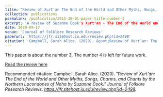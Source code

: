 ```yaml
---
title: "Review of Xurt’an The End of the World and Other Myths, Songs, Charms, and Chants by the Northern Lacondones of Naha’ by Suzanne Cook."
collection: publications
permalink: /publication/2015-10-01-paper-title-number-3
excerpt: 'A review of Suzanne Cook's Xurt'an - The End of the World and Other Myths, Songs, Charms, and Chants by the Northern Lacondones of Naha.'
date: 2020-09-17
venue: 'Journal of Folklore Research Reviews'
paperurl: 'https://jfr.sitehost.iu.edu/review.php?id=2498'
citation: 'Campbell, Sarah Alice. (2020). &quot;Review of Xurt’an: The End of the World and Other Myths, Songs, Charms, and Chants by the Northern Lacondones of Naha’ by Suzanne Cook.&quot; <i>Journal of Folklore Research Reviews</i>. https://jfr.sitehost.iu.edu/review.php?id=2498.'
---
```

This paper is about the number 3. The number 4 is left for future work.

[Read the review here](https://jfr.sitehost.iu.edu/review.php?id=2498)

Recommended citation: Campbell, Sarah Alice. (2020). "Review of <i>Xurt'an: The End of the World and Other Myths, Songs, Charms, and Chants by the Northern Lacondones of Naha<i> by Suzanne Cook." <i>Journal of Folklore Research Reviews</i>. https://jfr.sitehost.iu.edu/review.php?id=2498.
